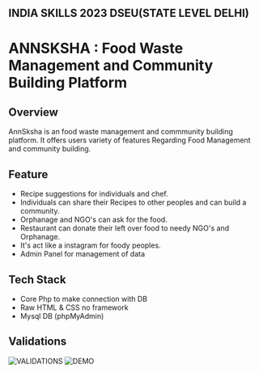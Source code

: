 ## INDIA SKILLS 2023 DSEU(STATE LEVEL DELHI)
# ANNSKSHA : Food Waste Management and Community Building Platform





## Overview
AnnSksha is an food waste management and commmunity building platform. It offers users variety of features Regarding Food Management and community building.
## Feature
* Recipe suggestions for individuals and chef.
* Individuals can share their Recipes to other peoples and can build a community.
* Orphanage and NGO's can ask for the food.
* Restaurant can donate their left over food to needy NGO's and Orphanage.
* It's act like a instagram for foody peoples.
* Admin Panel for management of data
## Tech Stack
* Core Php to make connection with DB
* Raw HTML & CSS no framework
* Mysql DB (phpMyAdmin)
## Validations

![VALIDATIONS](https://github.com/developerdhruv/ISSKILLS_STATE_2023/assets/109203015/4c4a808a-9b66-4f29-9ea8-83e023bb0684)
![DEMO](https://youtu.be/j3_0-b-d_vA)
